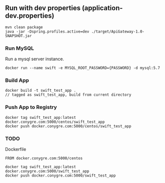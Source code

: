 

## Run with dev properties (application-dev.properties)

```
mvn clean package
java -jar -Dspring.profiles.active=dev ./target/ApiGateway-1.0-SNAPSHOT.jar
```

### Run MySQL

Run a mysql server instance. 

```
docker run --name swift -e MYSQL_ROOT_PASSWORD={PASSWORD} -d mysql:5.7
```

### Build App

```
docker build -t swift_test_app .
// tagged as swift_test_app, build from current directory
```

### Push App to Registry

```
docker tag swift_test_app:latest docker.conygre.com:5000/centos/swift_test_app
docker push docker.conygre.com:5000/centos/swift_test_app
```

### TODO

Dockerfile
```
FROM docker.conygre.com:5000/centos
```

```
docker tag swift_test_app:latest docker.conygre.com:5000/swift_test_app
docker push docker.conygre.com:5000/swift_test_app
```
